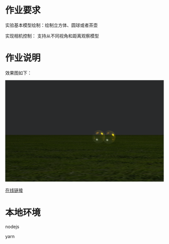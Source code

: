 # 作业要求

实验基本模型绘制：绘制立方体、圆球或者茶壶

实现相机控制： 支持从不同视角和距离观察模型

# 作业说明

效果图如下：

![效果](project.png)

[在线链接](https://emmaamme.github.io/graphics2020/project01/)

# 本地环境

nodejs

yarn